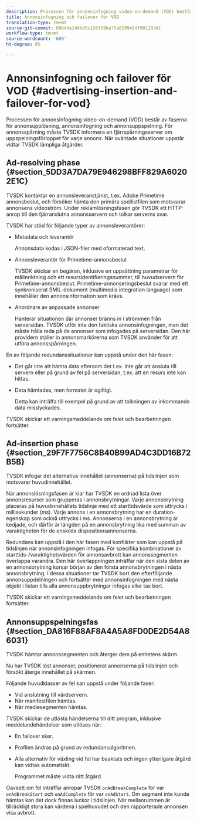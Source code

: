 ```yaml
---
description: Processen för annonsinfogning video-on-demand (VOD) består av faserna för annonsupplösning, annonsinfogning och annonsuppspelning. För annonsspårning måste TVSDK informera en fjärrspårningsserver om uppspelningsförloppet för varje annons. När oväntade situationer uppstår vidtar TVSDK lämpliga åtgärder.
title: Annonsinfogning och failover för VOD
translation-type: tm+mt
source-git-commit: 89bdda1d4bd5c126f19ba75a819942df901183d1
workflow-type: tm+mt
source-wordcount: '689'
ht-degree: 0%

---
```



# Annonsinfogning och failover för VOD {#advertising-insertion-and-failover-for-vod}

Processen för annonsinfogning video-on-demand (VOD) består av faserna för annonsupplösning, annonsinfogning och annonsuppspelning. För annonsspårning måste TVSDK informera en fjärrspårningsserver om uppspelningsförloppet för varje annons. När oväntade situationer uppstår vidtar TVSDK lämpliga åtgärder.

## Ad-resolving phase {#section_5DD3A7DA79E946298BFF829A60202E1C}

TVSDK kontaktar en annonsleveranstjänst, t.ex. Adobe Primetime annonsbeslut, och försöker hämta den primära spellistfilen som motsvarar annonsens videoström. Under reklamlösningsfasen gör TVSDK ett HTTP-anrop till den fjärranslutna annonsservern och tolkar serverns svar.

TVSDK har stöd för följande typer av annonsleverantörer:

* Metadata och leverantör

   Annonsdata kodas i JSON-filer med oformaterad text.
* Annonsleverantör för Primetime-annonsbeslut

   TVSDK skickar en begäran, inklusive en uppsättning parametrar för målinriktning och ett resursidentifieringsnummer, till huvudservern för Primetime-annonsbeslut. Primetime-annonseringsbeslut svarar med ett synkroniserat SMIL-dokument (multimedia integration language) som innehåller den annonsinformation som krävs.
* Anordnare av anpassade annonser

   Hanterar situationen där annonser bränns in i strömmen från serversidan. TVSDK utför inte den faktiska annonsinfogningen, men det måste hålla reda på de annonser som infogades på serversidan. Den här providern ställer in annonsmarkörerna som TVSDK använder för att utföra annonsspårningen.

En av följande redundanssituationer kan uppstå under den här fasen:

* Det går inte att hämta data eftersom det t.ex. inte går att ansluta till servern eller på grund av fel på serversidan, t.ex. att en resurs inte kan hittas.
* Data hämtades, men formatet är ogiltigt.

   Detta kan inträffa till exempel på grund av att tolkningen av inkommande data misslyckades.

TVSDK skickar ett varningsmeddelande om felet och bearbetningen fortsätter.

## Ad-insertion phase {#section_29F7F7756C8B40B99AD4C3DD16B72B5B}

TVSDK infogar det alternativa innehållet (annonserna) på tidslinjen som motsvarar huvudinnehållet.

När annonslösningsfasen är klar har TVSDK en ordnad lista över annonsresurser som grupperas i annonsbrytningar. Varje annonsbrytning placeras på huvudinnehållets tidslinje med ett starttidsvärde som uttrycks i millisekunder (ms). Varje annons i en annonsbrytning har en duration-egenskap som också uttrycks i ms. Annonserna i en annonsbrytning är kedjade, och därför är längden på en annonsbrytning lika med summan av varaktigheten för de enskilda dispositionsannonserna.

Redundans kan uppstå i den här fasen med konflikter som kan uppstå på tidslinjen när annonsinfogningen infogas. För specifika kombinationer av starttids-/varaktighetsvärden för annonsavbrott kan annonssegmenten överlappa varandra. Den här överlappningen inträffar när den sista delen av en annonsbrytning korsar början av den första annonsbrytningen i nästa annonsbrytning. I dessa situationer tar TVSDK bort den efterföljande annonsuppdelningen och fortsätter med annonsinfogningen med nästa objekt i listan tills alla annonsuppbrytningar infogas eller tas bort.

TVSDK skickar ett varningsmeddelande om felet och bearbetningen fortsätter.

## Annonsuppspelningsfas {#section_DA816F88AF8A4A5A8FD0DE2D54A86031}

TVSDK hämtar annonssegmenten och återger dem på enhetens skärm.

Nu har TVSDK löst annonser, positionerat annonserna på tidslinjen och försökt återge innehållet på skärmen.

Följande huvudklasser av fel kan uppstå under följande faser:

* Vid anslutning till värdservern.
* När manifestfilen hämtas.
* När mediesegmenten hämtas.

TVSDK skickar de utlösta händelserna till ditt program, inklusive meddelandehändelser som utlöses när:

* En failover sker.
* Profilen ändras på grund av redundansalgoritmen.
* Alla alternativ för växling vid fel har beaktats och ingen ytterligare åtgärd kan vidtas automatiskt.

   Programmet måste vidta rätt åtgärd.

Oavsett om fel inträffar anropar TVSDK `onAdBreakComplete` för var `onAdBreakStart` och `onAdComplete` för var `onAdStart`. Om segment inte kunde hämtas kan det dock finnas luckor i tidslinjen. När mellanrummen är tillräckligt stora kan värdena i spelhuvudet och den rapporterade annonsen visa avbrott.
